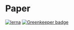 # Paper

[![lerna](https://img.shields.io/badge/maintained%20with-lerna-cc00ff.svg)](https://lernajs.io/) [![Greenkeeper badge](https://badges.greenkeeper.io/chasm/paper.svg)](https://greenkeeper.io/)